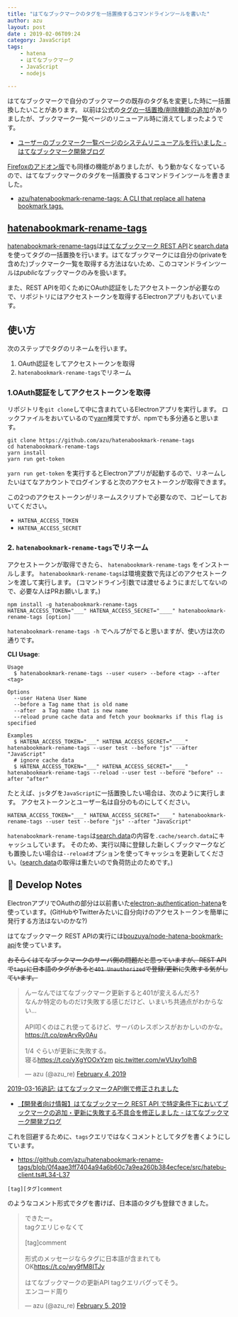 ```yaml
---
title: "はてなブックマークのタグを一括置換するコマンドラインツールを書いた"
author: azu
layout: post
date : 2019-02-06T09:24
category: JavaScript
tags:
    - hatena
    - はてなブックマーク
    - JavaScript
    - nodejs

---
```


はてなブックマークで自分のブックマークの既存のタグ名を変更した時に一括置換したいことがあります。
以前は公式の[タグの一括置換/削除機能の追加](http://hatena.g.hatena.ne.jp/hatenabookmark/20050705/1120551799)がありましたが、ブックマーク一覧ページのリニューアル時に消えてしまったようです。

- [ユーザーのブックマーク一覧ページのシステムリニューアルを行いました - はてなブックマーク開発ブログ](http://bookmark.hatenastaff.com/entry/2017/11/21/191340)

[Firefoxのアドオン版](https://github.com/hatena/hatena-bookmark-xul)でも同様の機能がありましたが、もう動かなくなっているので、はてなブックマークのタグを一括置換するコマンドラインツールを書きました。

- [azu/hatenabookmark-rename-tags: A CLI that replace all hatena bookmark tags.](https://github.com/azu/hatenabookmark-rename-tags)

## [hatenabookmark-rename-tags](https://github.com/azu/hatenabookmark-rename-tags)

[hatenabookmark-rename-tags](https://github.com/azu/hatenabookmark-rename-tags)は[はてなブックマーク REST API](http://developer.hatena.ne.jp/ja/documents/bookmark/apis/rest)と[search.data](https://github.com/azu/hatebu-mydata-parser/blob/master/doc/search.data-format.md)を使ってタグの一括置換を行います。はてなブックマークには自分の(privateを含めた)ブックマーク一覧を取得する方法はないため、このコマンドラインツールは*public*なブックマークのみを扱います。

また、REST APIを叩くためにOAuth認証をしたアクセストークンが必要なので、リポジトリにはアクセストークンを取得するElectronアプリもおいています。

## 使い方

次のステップでタグのリネームを行います。

1. OAuth認証をしてアクセストークンを取得
2. `hatenabookmark-rename-tags`でリネーム

### 1.OAuth認証をしてアクセストークンを取得

リポジトリを`git clone`して中に含まれているElectronアプリを実行します。
ロックファイルをおいているので[yarn](http://yarnpkg.com/)推奨ですが、npmでも多分通ると思います。

```
git clone https://github.com/azu/hatenabookmark-rename-tags
cd hatenabookmark-rename-tags
yarn install
yarn run get-token
```

`yarn run get-token` を実行するとElectronアプリが起動するので、リネームしたいはてなアカウントでログインすると次のアクセストークンが取得できます。

この2つのアクセストークンがリネームスクリプトで必要なので、コピーしておいてください。

- `HATENA_ACCESS_TOKEN`
- `HATENA_ACCESS_SECRET`



### 2. `hatenabookmark-rename-tags`でリネーム

アクセストークンが取得できたら、 `hatenabookmark-rename-tags` をインストールします。
`hatenabookmark-rename-tags`は環境変数で先ほどのアクセストークンを渡して実行します。
(コマンドライン引数では渡せるようにまだしてないので、必要な人はPRお願いします。)

```
npm install -g hatenabookmark-rename-tags
HATENA_ACCESS_TOKEN="___" HATENA_ACCESS_SECRET="____" hatenabookmark-rename-tags [option]
```

`hatenabookmark-rename-tags -h` でヘルプがでると思いますが、使い方は次の通りです。

**CLI Usage**:

    Usage
      $ hatenabookmark-rename-tags --user <user> --before <tag> --after <tag>
     
    Options
      --user Hatena User Name
      --before a Tag name that is old name
      --after  a Tag name that is new name
      --reload prune cache data and fetch your bookmarks if this flag is specified
     
    Examples
      $ HATENA_ACCESS_TOKEN="___" HATENA_ACCESS_SECRET="____" hatenabookmark-rename-tags --user test --before "js" --after "JavaScript"
      # ignore cache data
      $ HATENA_ACCESS_TOKEN="___" HATENA_ACCESS_SECRET="____" hatenabookmark-rename-tags --reload --user test --before "before" --after "after"

たとえば、`js`タグを`JavaScript`に一括置換したい場合は、次のように実行します。
アクセストークンとユーザー名は自分のものにしてください。

```
HATENA_ACCESS_TOKEN="___" HATENA_ACCESS_SECRET="____" hatenabookmark-rename-tags --user test --before "js" --after "JavaScript"
```

`hatenabookmark-rename-tags`は[search.data](https://github.com/azu/hatebu-mydata-parser/blob/master/doc/search.data-format.md)の内容を`.cache/search.data`にキャッシュしています。
そのため、実行以降に登録した新しくブックマークなども置換したい場合は`--reload`オプションを使ってキャッシュを更新してください。([search.data](https://github.com/azu/hatebu-mydata-parser/blob/master/doc/search.data-format.md)の取得は重たいので負荷防止のためです。)

## :memo: Develop Notes 

ElectronアプリでOAuthの部分は以前書いた[electron-authentication-hatena](https://github.com/azu/electron-authentication-hatena)を使っています。(GitHubやTwitterみたいに自分向けのアクセストークンを簡単に発行する方法はないのかな?)

はてなブックマーク REST APIの実行には[bouzuya/node-hatena-bookmark-api](https://github.com/bouzuya/node-hatena-bookmark-api)を使っています。

<del>おそらくはてなブックマークのサーバ側の問題だと思っていますが、REST APIで`tags`に日本語のタグがあると`401 Unauthorized`で登録/更新に失敗する気がしています。</del>

<blockquote class="twitter-tweet" data-lang="en"><p lang="ja" dir="ltr">んーなんではてなブックマーク更新すると401が変えるんだろ?<br>なんか特定のものだけ失敗する感じだけど、いまいち共通点がわからない…<br><br>API叩くのはこれ使ってるけど、サーバのレスポンスがおかしいのかな。<a href="https://t.co/pwArvRy0Au">https://t.co/pwArvRy0Au</a><br><br>1/4 ぐらいが更新に失敗する。<br>寝る<a href="https://t.co/yXgYOOxYzm">https://t.co/yXgYOOxYzm</a> <a href="https://t.co/wVUxy1oIhB">pic.twitter.com/wVUxy1oIhB</a></p>&mdash; azu (@azu_re) <a href="https://twitter.com/azu_re/status/1092461422808715265?ref_src=twsrc%5Etfw">February 4, 2019</a></blockquote>
<script async src="https://platform.twitter.com/widgets.js" charset="utf-8"></script>

<p><ins>2019-03-16追記: はてなブックマークAPI側で修正されました </ins></p>

- [【開発者向け情報】はてなブックマーク REST API で特定条件下においてブックマークの追加・更新に失敗する不具合を修正しました - はてなブックマーク開発ブログ](http://bookmark.hatenastaff.com/entry/2019/03/06/121008)


これを回避するために、`tags`クエリではなくコメントとしてタグを書くようにしています。

- https://github.com/azu/hatenabookmark-rename-tags/blob/0f4aae3ff7404a94a6b60c7a9ea260b384ecfece/src/hatebu-client.ts#L34-L37

```
[tag][タグ]comment
```

のようなコメント形式でタグを書けば、日本語のタグも登録できました。

<blockquote class="twitter-tweet" data-lang="en"><p lang="ja" dir="ltr">できたー。<br>tagクエリじゃなくて<br><br>[tag]comment<br><br>形式のメッセージならタグに日本語が含まれてもOK<a href="https://t.co/wy9fM8ITJy">https://t.co/wy9fM8ITJy</a><br><br>はてなブックマークの更新API tagクエリバグってそう。<br>エンコード周り</p>&mdash; azu (@azu_re) <a href="https://twitter.com/azu_re/status/1092580264692183040?ref_src=twsrc%5Etfw">February 5, 2019</a></blockquote>
<script async src="https://platform.twitter.com/widgets.js" charset="utf-8"></script>
